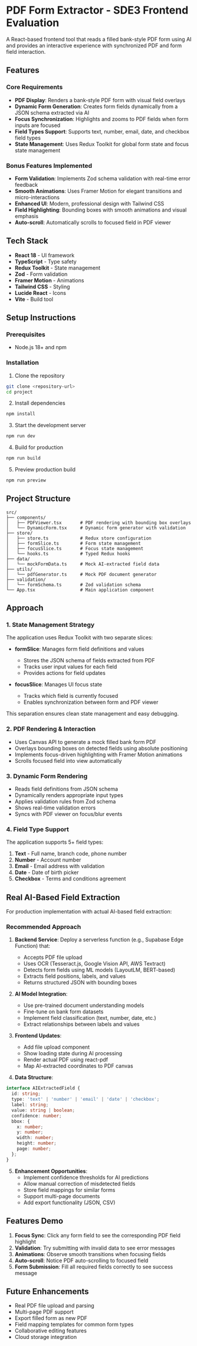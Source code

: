 # PDF Form Extractor - SDE3 Frontend Evaluation

A React-based frontend tool that reads a filled bank-style PDF form using AI and provides an interactive experience with synchronized PDF and form field interaction.

## Features

### Core Requirements

- **PDF Display**: Renders a bank-style PDF form with visual field overlays
- **Dynamic Form Generation**: Creates form fields dynamically from a JSON schema extracted via AI
- **Focus Synchronization**: Highlights and zooms to PDF fields when form inputs are focused
- **Field Types Support**: Supports text, number, email, date, and checkbox field types
- **State Management**: Uses Redux Toolkit for global form state and focus state management

### Bonus Features Implemented

- **Form Validation**: Implements Zod schema validation with real-time error feedback
- **Smooth Animations**: Uses Framer Motion for elegant transitions and micro-interactions
- **Enhanced UI**: Modern, professional design with Tailwind CSS
- **Field Highlighting**: Bounding boxes with smooth animations and visual emphasis
- **Auto-scroll**: Automatically scrolls to focused field in PDF viewer

## Tech Stack

- **React 18** - UI framework
- **TypeScript** - Type safety
- **Redux Toolkit** - State management
- **Zod** - Form validation
- **Framer Motion** - Animations
- **Tailwind CSS** - Styling
- **Lucide React** - Icons
- **Vite** - Build tool

## Setup Instructions

### Prerequisites

- Node.js 18+ and npm

### Installation

1. Clone the repository
```bash
git clone <repository-url>
cd project
```

2. Install dependencies
```bash
npm install
```

3. Start the development server
```bash
npm run dev
```

4. Build for production
```bash
npm run build
```

5. Preview production build
```bash
npm run preview
```

## Project Structure

```
src/
├── components/
│   ├── PDFViewer.tsx       # PDF rendering with bounding box overlays
│   └── DynamicForm.tsx     # Dynamic form generator with validation
├── store/
│   ├── store.ts            # Redux store configuration
│   ├── formSlice.ts        # Form state management
│   ├── focusSlice.ts       # Focus state management
│   └── hooks.ts            # Typed Redux hooks
├── data/
│   └── mockFormData.ts     # Mock AI-extracted field data
├── utils/
│   └── pdfGenerator.ts     # Mock PDF document generator
├── validation/
│   └── formSchema.ts       # Zod validation schema
└── App.tsx                 # Main application component
```

## Approach

### 1. State Management Strategy

The application uses Redux Toolkit with two separate slices:

- **formSlice**: Manages form field definitions and values
  - Stores the JSON schema of fields extracted from PDF
  - Tracks user input values for each field
  - Provides actions for field updates

- **focusSlice**: Manages UI focus state
  - Tracks which field is currently focused
  - Enables synchronization between form and PDF viewer

This separation ensures clean state management and easy debugging.

### 2. PDF Rendering & Interaction

- Uses Canvas API to generate a mock filled bank form PDF
- Overlays bounding boxes on detected fields using absolute positioning
- Implements focus-driven highlighting with Framer Motion animations
- Scrolls focused field into view automatically

### 3. Dynamic Form Rendering

- Reads field definitions from JSON schema
- Dynamically renders appropriate input types
- Applies validation rules from Zod schema
- Shows real-time validation errors
- Syncs with PDF viewer on focus/blur events

### 4. Field Type Support

The application supports 5+ field types:
1. **Text** - Full name, branch code, phone number
2. **Number** - Account number
3. **Email** - Email address with validation
4. **Date** - Date of birth picker
5. **Checkbox** - Terms and conditions agreement

## Real AI-Based Field Extraction

For production implementation with actual AI-based field extraction:

### Recommended Approach

1. **Backend Service**: Deploy a serverless function (e.g., Supabase Edge Function) that:
   - Accepts PDF file upload
   - Uses OCR (Tesseract.js, Google Vision API, AWS Textract)
   - Detects form fields using ML models (LayoutLM, BERT-based)
   - Extracts field positions, labels, and values
   - Returns structured JSON with bounding boxes

2. **AI Model Integration**:
   - Use pre-trained document understanding models
   - Fine-tune on bank form datasets
   - Implement field classification (text, number, date, etc.)
   - Extract relationships between labels and values

3. **Frontend Updates**:
   - Add file upload component
   - Show loading state during AI processing
   - Render actual PDF using react-pdf
   - Map AI-extracted coordinates to PDF canvas

4. **Data Structure**:
```typescript
interface AIExtractedField {
  id: string;
  type: 'text' | 'number' | 'email' | 'date' | 'checkbox';
  label: string;
  value: string | boolean;
  confidence: number;
  bbox: {
    x: number;
    y: number;
    width: number;
    height: number;
    page: number;
  };
}
```

5. **Enhancement Opportunities**:
   - Implement confidence thresholds for AI predictions
   - Allow manual correction of misdetected fields
   - Store field mappings for similar forms
   - Support multi-page documents
   - Add export functionality (JSON, CSV)

## Features Demo

1. **Focus Sync**: Click any form field to see the corresponding PDF field highlight
2. **Validation**: Try submitting with invalid data to see error messages
3. **Animations**: Observe smooth transitions when focusing fields
4. **Auto-scroll**: Notice PDF auto-scrolling to focused field
5. **Form Submission**: Fill all required fields correctly to see success message

## Future Enhancements

- Real PDF file upload and parsing
- Multi-page PDF support
- Export filled form as new PDF
- Field mapping templates for common form types
- Collaborative editing features
- Cloud storage integration
